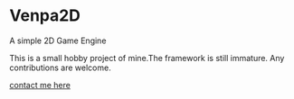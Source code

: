# Venpa2D
A simple 2D Game Engine

This is a small hobby project of mine.The framework is still immature. Any contributions are welcome.

[contact me here](raghuram8892@jakkarrlgames.com)